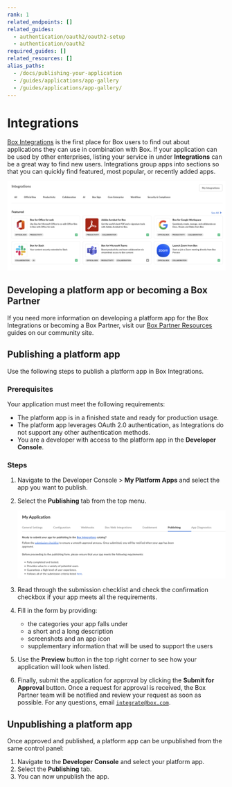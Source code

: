 ```yaml
---
rank: 1
related_endpoints: []
related_guides:
  - authentication/oauth2/oauth2-setup
  - authentication/oauth2
required_guides: []
related_resources: []
alias_paths:
  - /docs/publishing-your-application
  - /guides/applications/app-gallery
  - /guides/applications/app-gallery/
---
```


# Integrations

[Box Integrations][app-center] is the first place for Box users to find out
about applications they can use in combination with Box. If your
application can be used by other enterprises, listing your service in
under **Integrations** can be a great way to find new users.
Integrations group apps into sections so that you can
quickly find featured, most popular, or recently added apps.

  ![Integrations](./images/box-integrations.png)

## Developing a platform app or becoming a Box Partner

If you need more information on developing a platform app for the Box Integrations or becoming a Box Partner, visit our [Box Partner Resources][bp] guides on our community site.

## Publishing a platform app

Use the following steps to publish a platform app in Box Integrations.

### Prerequisites

Your application must meet the following requirements:

* The platform app is in a finished state and ready for production usage.
* The platform app leverages OAuth 2.0 authentication, as Integrations do not support any other authentication methods.
* You are a developer with access to the platform app in the **Developer Console**.

### Steps

1. Navigate to the Developer Console > **My Platform Apps** and select the app you want to publish.
2. Select the **Publishing** tab from the top menu.

    ![Publishing tab for an application](./images/publishing-app.png)

3. Read through the submission checklist and check the confirmation checkbox if your app meets all the requirements.
4. Fill in the form by providing:

    * the categories your app falls under
    * a short and a long description 
    * screenshots and an app icon
    * supplementary information that will be used to support the users

5. Use the **Preview** button in the top right corner to see how your application will look when listed.
6. Finally, submit the application for approval by clicking the **Submit for Approval** button. Once a request for approval is received, the Box Partner team will be notified and review your request as soon as possible. For any questions, email [`integrate@box.com`][email].

## Unpublishing a platform app

Once approved and published, a platform app can be unpublished from the same
control panel:

1. Navigate to the **Developer Console** and select your platform app. 
2. Select the **Publishing** tab.
3. You can now unpublish the app.

[app-center]: https://app.box.com/services
[email]: mailto:integrate@box.com
[bp]: https://support.box.com/hc/en-us/sections/21356597387539-Box-Partner-Programs
